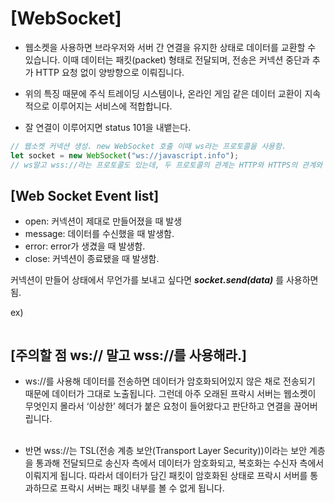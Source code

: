 # [WebSocket]

- 웹소켓을 사용하면 브라우저와 서버 간 연결을 유지한 상태로 데이터를 교환할 수 있습니다. 이때 데이터는 패킷(packet) 형태로 전달되며, 전송은 커넥션 중단과 추가 HTTP 요청 없이 양방향으로 이뤄집니다.

- 위의 특징 때문에 주식 트레이딩 시스템이나, 온라인 게임 같은 데이터 교환이 지속적으로 이루어지는 서비스에 적합합니다.

- 잘 연결이 이루어지면 status 101을 내뱉는다.

```javascript
// 웹소켓 커넥션 생성. new WebSocket 호출 이때 ws라는 프로토콜을 사용함.
let socket = new WebSocket("ws://javascript.info");
// ws말고 wss://라는 프로토콜도 있는데, 두 프로토콜의 관계는 HTTP와 HTTPS의 관계와 유사하다.
```

## [Web Socket Event list]

- open: 커넥션이 제대로 만들어졌을 때 발생
- message: 데이터를 수신했을 때 발생함.
- error: error가 생겼을 때 발생함.
- close: 커넥션이 종료됐을 때 발생함.

커넥션이 만들어 상태에서 무언가를 보내고 싶다면
**_socket.send(data)_** 를 사용하면 됨.

ex)

```javascript

```

## [주의할 점 ws:// 말고 wss://를 사용해라.]

- ws://를 사용해 데이터를 전송하면 데이터가 암호화되어있지 않은 채로 전송되기 때문에 데이터가 그대로 노출됩니다. 그런데 아주 오래된 프락시 서버는 웹소켓이 무엇인지 몰라서 ‘이상한’ 헤더가 붙은 요청이 들어왔다고 판단하고 연결을 끊어버립니다.  
  <br>

- 반면 wss://는 TSL(전송 계층 보안(Transport Layer Security))이라는 보안 계층을 통과해 전달되므로 송신자 측에서 데이터가 암호화되고, 복호화는 수신자 측에서 이뤄지게 됩니다. 따라서 데이터가 담긴 패킷이 암호화된 상태로 프락시 서버를 통과하므로 프락시 서버는 패킷 내부를 볼 수 없게 됩니다.
